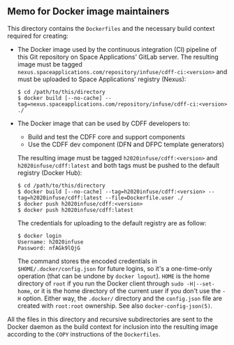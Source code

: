## Memo for Docker image maintainers

This directory contains the `Dockerfiles` and the necessary build context required for creating:

* The Docker image used by the continuous integration (CI) pipeline of this Git repository on Space Applications' GitLab server. The resulting image must be tagged `nexus.spaceapplications.com/repository/infuse/cdff-ci:<version>` and must be uploaded to Space Applications' registry (Nexus):

    ```shell
    $ cd /path/to/this/directory
    $ docker build [--no-cache] --tag=nexus.spaceapplications.com/repository/infuse/cdff-ci:<version> ./
    ```

* The Docker image that can be used by CDFF developers to:

    - Build and test the CDFF core and support components
    - Use the CDFF dev component (DFN and DFPC template generators)

    The resulting image must be tagged `h2020infuse/cdff:<version>` and `h2020infuse/cdff:latest` and both tags must be pushed to the default registry (Docker Hub):

    ```shell
    $ cd /path/to/this/directory
    $ docker build [--no-cache] --tag=h2020infuse/cdff:<version> --tag=h2020infuse/cdff:latest --file=Dockerfile.user ./
    $ docker push h2020infuse/cdff:<version>
    $ docker push h2020infuse/cdff:latest
    ```

    The credentials for uploading to the default registry are as follow:

    ```shell
    $ docker login
    Username: h2020infuse
    Password: nfAGk9lQjG
    ```

    The command stores the encoded credentials in `$HOME/.docker/config.json` for future logins, so it's a one-time-only operation (that can be undone by `docker logout`). `HOME` is the home directory of `root` if you run the Docker client through `sudo -H|--set-home`, or it is the home directory of the current user if you don't use the `-H` option. Either way, the `.docker/` directory and the `config.json` file are created with `root:root` ownership. See also `docker-config-json(5)`.

All the files in this directory and recursive subdirectories are sent to the Docker daemon as the build context for inclusion into the resulting image according to the `COPY` instructions of the `Dockerfiles`.
